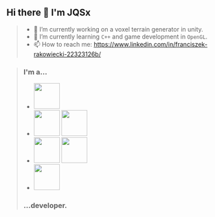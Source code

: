 ## Hi there 👋 I'm JQSx

> - 🔭 I’m currently working on a voxel terrain generator in unity.
> - 🌱 I’m currently learning ```C++``` and game development in ```OpenGL```.
> - 📫 How to reach me: https://www.linkedin.com/in/franciszek-rakowiecki-22323126b/

> ### I'm a...
> - <img src="https://logos-download.com/wp-content/uploads/2016/10/Java_logo_icon.png" height=60>
> - <img src="https://miro.medium.com/v2/resize:fit:1100/format:webp/1*_NVBTVdmjt3Qvq3CZOySXg.png" height=60> <img src="https://s26.q4cdn.com/977690160/files/design/U_Logo_White_RGB.png" height=60>
> - <img src="https://upload.wikimedia.org/wikipedia/commons/thumb/9/99/Unofficial_JavaScript_logo_2.svg/1280px-Unofficial_JavaScript_logo_2.svg.png" height=60> <img src="https://rock-the-prototype.com/wp-content/uploads/2022/01/Nuxt_JavaScript_Framework.jpg" height=60>
> - <img src="https://upload.wikimedia.org/wikipedia/commons/thumb/3/38/SQLite370.svg/573px-SQLite370.svg.png" height=60>
> ### ...developer.

